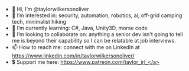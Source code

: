 - 👋 Hi, I’m @taylorwilkersonoliver
- 👀 I’m interested in: security, automation, robotics, ai, off-grid camping tech, minimalist hiking
- 🌱 I’m currently learning: C#, Java, Unity3D, morse code
- 💞️ I’m looking to collaborate on: anything a senior dev isn't going to tell me is beyond their capability so I can be relatable at job interviews.
- 📫 How to reach me: connect with me on LinkedIn at https://www.linkedin.com/in/taylorwilkersonoliver/
- 💲  Support me here: <a href="https://www.patreon.com/taylor_irl_">https://www.patreon.com/taylor_irl_</a>

<!---
taylorwilkersonoliver/taylorwilkersonoliver is a ✨ special ✨ repository because its `README.md` (this file) appears on your GitHub profile.
You can click the Preview link to take a look at your changes.
--->
